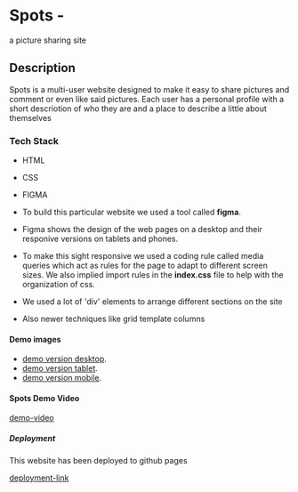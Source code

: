 # Spots -

a picture sharing site

## Description

Spots is a multi-user website designed to make it easy to share pictures and comment or even like said pictures. Each user has a personal profile with a short descriotion of who they are and a place to describe a little about themselves

### Tech Stack

- HTML
- CSS
- FIGMA

- To build this particular website we used a tool called **figma**.

- Figma shows the design of the web pages on a desktop and their responive versions on tablets and phones.

- To make this sight responsive we used a coding rule called media queries which act as rules for the page to adapt to different screen sizes. We also implied import rules in the **index.css** file to help with the organization of css.

- We used a lot of 'div' elements to arrange different sections on the site

- Also newer techniques like grid template columns

#### Demo images

- [demo version desktop](../se_project_spots/images/demoimages/Screenshot%202024-07-14%20at%208.55.09%20AM.png).
- [demo version tablet](../se_project_spots/images/demoimages/Screenshot%202024-07-14%20at%208.55.36%20AM.png).
- [demo version mobile](../se_project_spots/images/demoimages/Screenshot%202024-07-14%20at%208.56.10%20AM.png).

#### Spots Demo Video

[demo-video](https://drive.google.com/file/d/1DrN6P8FihTSNySZwKWd37Q3D4RO6VX0E/view?usp=sharing)

##### Deployment

This website has been deployed to github pages

[deployment-link](https://thechosenfish.github.io/se_project_spots/)
